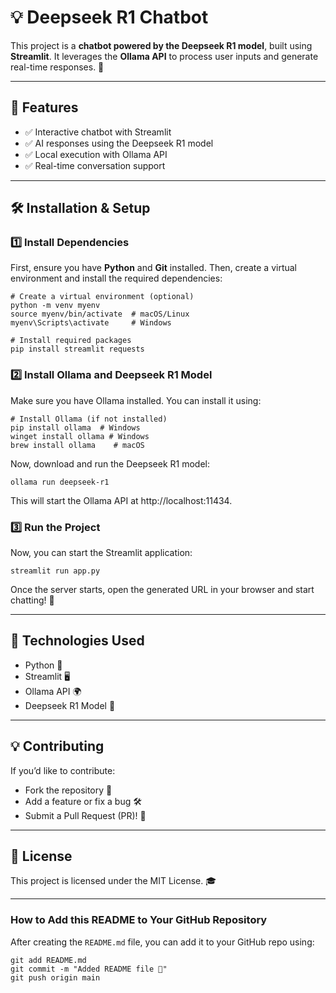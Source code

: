 # 💡 Deepseek R1 Chatbot

This project is a **chatbot powered by the Deepseek R1 model**, built using **Streamlit**. It leverages the **Ollama API** to process user inputs and generate real-time responses. 🚀  

---

## 📌 Features
- ✅ Interactive chatbot with Streamlit  
- ✅ AI responses using the Deepseek R1 model  
- ✅ Local execution with Ollama API  
- ✅ Real-time conversation support  

---

## 🛠️ Installation & Setup

### **1️⃣ Install Dependencies**
First, ensure you have **Python** and **Git** installed. Then, create a virtual environment and install the required dependencies:

```
# Create a virtual environment (optional)
python -m venv myenv
source myenv/bin/activate  # macOS/Linux
myenv\Scripts\activate     # Windows

# Install required packages
pip install streamlit requests
```

### **2️⃣ Install Ollama and Deepseek R1 Model**

Make sure you have Ollama installed. You can install it using:
```
# Install Ollama (if not installed)
pip install ollama  # Windows
winget install ollama # Windows
brew install ollama    # macOS
```

Now, download and run the Deepseek R1 model:
```
ollama run deepseek-r1
```
This will start the Ollama API at http://localhost:11434.


### **3️⃣ Run the Project**
Now, you can start the Streamlit application:
```
streamlit run app.py
```
Once the server starts, open the generated URL in your browser and start chatting! 🎉

---

## 🔗 Technologies Used
- Python 🐍
- Streamlit 🖥️
- Ollama API 🌍
- Deepseek R1 Model 🤖

---

## 💡 Contributing
If you’d like to contribute:

- Fork the repository 🍴
- Add a feature or fix a bug 🛠️
- Submit a Pull Request (PR)! 🚀

---

## 📄 License
This project is licensed under the MIT License. 🎓

---

### **How to Add this README to Your GitHub Repository**
After creating the `README.md` file, you can add it to your GitHub repo using:

```
git add README.md
git commit -m "Added README file 📜"
git push origin main
```
